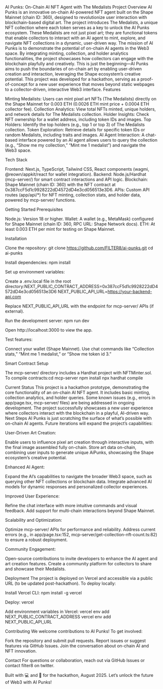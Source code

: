 AI Punks: On-Chain AI NFT Agent with The Medalists
Project Overview
AI Punks is an innovative on-chain AI-powered NFT agent built on the Shape Mainnet (chain ID: 360), designed to revolutionize user interaction with blockchain-based digital art. The project introduces The Medalists, a unique NFT collection where each token serves as a key to unlock the AI Punks ecosystem. These Medalists are not just pixel art; they are functional tokens that enable collectors to interact with an AI agent to mint, explore, and navigate NFT collections in a dynamic, user-driven way.
The mission of AI Punks is to demonstrate the potential of on-chain AI agents in the Web3 space. By integrating minting, collection, and holder analytics functionalities, the project showcases how collectors can engage with the blockchain playfully and creatively. This is just the beginning—AI Punks aims to push the boundaries of on-chain art by enabling user-driven creation and interaction, leveraging the Shape ecosystem’s creative potential.
This project was developed for a hackathon, serving as a proof-of-concept for a new user experience that moves beyond static webpages to a collector-driven, interactive Web3 interface.
Features

Minting Medalists: Users can mint pixel art NFTs (The Medalists) directly on the Shape Mainnet for 0.003 ETH (0.0026 ETH mint price + 0.0004 ETH collector fee).
Collection Analytics: View total NFTs minted, unique holders, and network details for The Medalists collection.
Holder Insights: Check NFT ownership for a wallet address, including token IDs and images.
Top Holders: Identify the top holders (e.g., top 1 or top 3) of The Medalists collection.
Token Exploration: Retrieve details for specific token IDs or random Medalists, including traits and images.
AI Agent Interaction: A chat-based interface powered by an AI agent allows users to query the collection (e.g., “Show me my collection,” “Mint me 1 medalist”) and navigate the Web3 space.

Tech Stack

Frontend: Next.js, TypeScript, Tailwind CSS, React components (wagmi, @reown/appkit/react for wallet integration).
Backend: Node.js/Hardhat (mcp-server/) for smart contract interactions and API logic.
Blockchain: Shape Mainnet (chain ID: 360) with the NFT contract at 0x387ccF5d1c9928222dD4572dD4e3cd056513e3D6.
APIs: Custom API routes (app/api/*) for NFT minting, collection stats, and holder data, powered by mcp-server/ functions.

Getting Started
Prerequisites

Node.js: Version 18 or higher.
Wallet: A wallet (e.g., MetaMask) configured for Shape Mainnet (chain ID: 360, RPC URL: Shape Network docs).
ETH: At least 0.003 ETH per mint for testing on Shape Mainnet.

Installation

Clone the repository:
git clone https://github.com/FILTER8/ai-punks.git
cd ai-punks


Install dependencies:
npm install


Set up environment variables:

Create a .env.local file in the root directory:NEXT_PUBLIC_CONTRACT_ADDRESS=0x387ccF5d1c9928222dD4572dD4e3cd056513e3D6
NEXT_PUBLIC_API_URL=https://your-backend-api.com


Replace NEXT_PUBLIC_API_URL with the endpoint for mcp-server/ APIs (if external).


Run the development server:
npm run dev

Open http://localhost:3000 to view the app.

Test features:

Connect your wallet (Shape Mainnet).
Use chat commands like “Collection stats,” “Mint me 1 medalist,” or “Show me token id 3.”



Smart Contract Setup

The mcp-server/ directory includes a Hardhat project with NFTMinter.sol.
To compile contracts:cd mcp-server
npm install
npx hardhat compile



Current Status
This project is a hackathon prototype, demonstrating the core functionality of an on-chain AI NFT agent. It includes basic minting, collection analytics, and holder queries. Some known issues (e.g., errors in app/page.tsx, mcp-server/ files) are being addressed in ongoing development. The project successfully showcases a new user experience where collectors interact with the blockchain in a playful, AI-driven way.
Next Steps
AI Punks is just scratching the surface of what’s possible with on-chain AI agents. Future iterations will expand the project’s capabilities:

User-Driven Art Creation:

Enable users to influence pixel art creation through interactive inputs, with the final image assembled fully on-chain.
Store art data on-chain, combining user inputs to generate unique AiPunks, showcasing the Shape ecosystem’s creative potential.


Enhanced AI Agent:

Expand the AI’s capabilities to navigate the broader Web3 space, such as querying other NFT collections or blockchain data.
Integrate advanced AI models for dynamic responses and personalized collector experiences.


Improved User Experience:

Refine the chat interface with more intuitive commands and visual feedback.
Add support for multi-chain interactions beyond Shape Mainnet.


Scalability and Optimization:

Optimize mcp-server/ APIs for performance and reliability.
Address current errors (e.g., in app/page.tsx:152, mcp-server/get-collection-nft-count.ts:82) to ensure a robust deployment.


Community Engagement:

Open-source contributions to invite developers to enhance the AI agent and art creation features.
Create a community platform for collectors to share and showcase their Medalists.



Deployment
The project is deployed on Vercel and accessible via a public URL (to be updated post-hackathon). To deploy locally:

Install Vercel CLI:
npm install -g vercel


Deploy:
vercel


Add environment variables in Vercel:
vercel env add NEXT_PUBLIC_CONTRACT_ADDRESS
vercel env add NEXT_PUBLIC_API_URL



Contributing
We welcome contributions to AI Punks! To get involved:

Fork the repository and submit pull requests.
Report issues or suggest features via GitHub Issues.
Join the conversation about on-chain AI and NFT innovation.


Contact
For questions or collaboration, reach out via GitHub Issues or contact filter8 on twitter.

Built with 💻 and 🏅 for the hackathon, August 2025. Let’s unlock the future of Web3 with AI Punks!